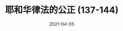 ---
authors: null
categories: null
date: "2021-04-05"
description: 
draft: false
lastmod: "2021-04-05"
series: null
tags: null
title: 耶和华律法的公正 (137-144)
toc: true
---